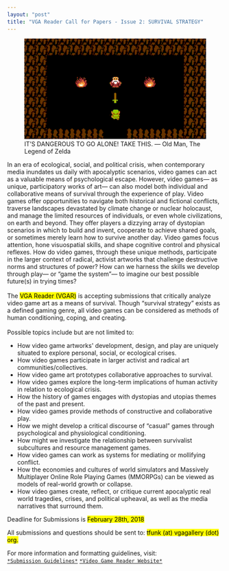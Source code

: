 ```yaml
---
layout: "post"
title: "VGA Reader Call for Papers - Issue 2: SURVIVAL STRATEGY"
---
```

<figure><img alt="zelda" src="/assets/images/zelda.gif">
<figcaption>IT’S DANGEROUS TO GO ALONE! TAKE THIS. — Old Man, The Legend of Zelda</figcaption></figure>
<span class="post-meta">
In an era of ecological, social, and political crisis, when contemporary media inundates
us daily with apocalyptic scenarios, video games can act as a valuable means of
psychological escape. However, video games— as unique, participatory works of art—
can also model both individual and collaborative means of survival through the
experience of play. Video games offer opportunities to navigate both historical and
fictional conflicts, traverse landscapes devastated by climate change or nuclear
holocaust, and manage the limited resources of individuals, or even whole civilizations,
on earth and beyond. They offer players a dizzying array of dystopian scenarios in
which to build and invent, cooperate to achieve shared goals, or sometimes merely
learn how to survive another day. Video games focus attention, hone visuospatial skills,
and shape cognitive control and physical reflexes. How do video games, through these
unique methods, participate in the larger context of radical, activist artworks that
challenge destructive norms and structures of power? How can we harness the skills we
develop through play— or “game the system”— to imagine our best possible future(s) in
trying times?</span><br /><br />
<span class="post-meta">
The <mark>VGA Reader (VGAR)</mark> is accepting submissions that critically analyze video game
art as a means of survival. Though “survival strategy” exists as a defined gaming genre,
all video games can be considered as methods of human conditioning, coping, and
creating.
</span><br /><br />
<span class="post-meta">
Possible topics include but are not limited to:
<ul class="ytext">
  <li>How video game artworks' development, design, and play are uniquely situated to
explore personal, social, or ecological crises.</li>
  <li>How video games participate in larger activist and radical art
communities/collectives.</li>
  <li>How video game art prototypes collaborative approaches to survival.</li>
  <li>How video games explore the long-term implications of human activity in relation
to ecological crisis.</li>
  <li>How the history of games engages with dystopias and utopias themes of the past
and present.</li>
  <li>How video games provide methods of constructive and collaborative play.</li>
  <li>How we might develop a critical discourse of “casual” games through
psychological and physiological conditioning.</li>
  <li>How might we investigate the relationship between survivalist subcultures and
resource management games.</li>
  <li>How video games can work as systems for mediating or mollifying conflict.</li>
  <li>How the economies and cultures of world simulators and Massively Multiplayer
Online Role Playing Games (MMORPGs) can be viewed as models of real-world
growth or collapse.</li>
  <li>How video games create, reflect, or critique current apocalyptic real world
tragedies, crises, and political upheaval, as well as the media narratives that
surround them.</li>
</ul>
<span class="post-meta">Deadline for Submissions is <mark>February 28th, 2018</mark></span>

<span class="post-meta">All submissions and questions should be sent to: <mark>tfunk (at) vgagallery (dot) org.</mark>

<span class="post-meta">For more information and formatting guidelines, visit:</span>
<br />
[`*Submission Guidelines*`](https://static1.squarespace.com/static/536e4963e4b096ba2b58a3af/t/580a642a29687f7ebff52293/1477076011100/VGAReaderSUBMISSIONGUIDELINES.pdf)
[`*Video Game Reader Website*`](https://www.videogameartgallery.com/education/)
